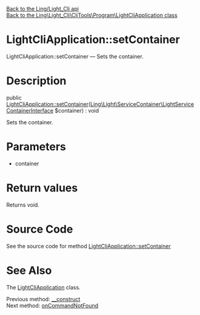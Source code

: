 [Back to the Ling/Light_Cli api](https://github.com/lingtalfi/Light_Cli/blob/master/doc/api/Ling/Light_Cli.md)<br>
[Back to the Ling\Light_Cli\CliTools\Program\LightCliApplication class](https://github.com/lingtalfi/Light_Cli/blob/master/doc/api/Ling/Light_Cli/CliTools/Program/LightCliApplication.md)


LightCliApplication::setContainer
================



LightCliApplication::setContainer — Sets the container.




Description
================


public [LightCliApplication::setContainer](https://github.com/lingtalfi/Light_Cli/blob/master/doc/api/Ling/Light_Cli/CliTools/Program/LightCliApplication/setContainer.md)([Ling\Light\ServiceContainer\LightServiceContainerInterface](https://github.com/lingtalfi/Light/blob/master/doc/api/Ling/Light/ServiceContainer/LightServiceContainerInterface.md) $container) : void




Sets the container.




Parameters
================


- container

    


Return values
================

Returns void.








Source Code
===========
See the source code for method [LightCliApplication::setContainer](https://github.com/lingtalfi/Light_Cli/blob/master/CliTools/Program/LightCliApplication.php#L82-L85)


See Also
================

The [LightCliApplication](https://github.com/lingtalfi/Light_Cli/blob/master/doc/api/Ling/Light_Cli/CliTools/Program/LightCliApplication.md) class.

Previous method: [__construct](https://github.com/lingtalfi/Light_Cli/blob/master/doc/api/Ling/Light_Cli/CliTools/Program/LightCliApplication/__construct.md)<br>Next method: [onCommandNotFound](https://github.com/lingtalfi/Light_Cli/blob/master/doc/api/Ling/Light_Cli/CliTools/Program/LightCliApplication/onCommandNotFound.md)<br>


